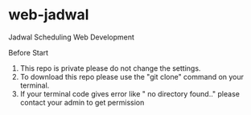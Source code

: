 # web-jadwal
Jadwal Scheduling Web Development

Before Start
1) This repo is private please do not change the settings.
2) To download this repo please use the "git clone" command on your terminal.
3) If your terminal code gives error like " no directory found.." please contact your admin to get permission


